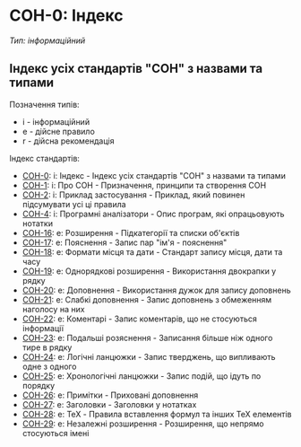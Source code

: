 # СОН-0: Індекс
*Тип: інформаційний*
## Індекс усіх стандартів "СОН" з назвами та типами
Позначення типів:
  - i - інформаційний
  - e - дійсне правило
  - r - дійсна рекомендація

Індекс стандартів:
  - [СОН-0](NFS-0.md): i: Індекс - Індекс усіх стандартів "СОН" з назвами та типами
  - [СОН-1](NFS-1.md): i: Про СОН - Призначення, принципи та створення СОН
  - [СОН-2](NFS-2.md): i: Приклад застосування - Приклад, який повинен підсумувати усі ці правила
  - [СОН-4](NFS-4.md): i: Програмні аналізатори - Опис програм, які опрацьовують нотатки
  - [СОН-16](NFS-16.md): e: Розширення - Підкатегорії та списки об'єктів
  - [СОН-17](NFS-17.md): e: Пояснення - Запис пар "ім'я - пояснення"
  - [СОН-18](NFS-18.md): e: Формати місця та дати - Стандарт запису місця, дати та часу
  - [СОН-19](NFS-19.md): e: Однорядкові розширення - Використання двокрапки у рядку
  - [СОН-20](NFS-20.md): e: Доповнення - Використання дужок для запису доповнень
  - [СОН-21](NFS-21.md): e: Слабкі доповнення - Запис доповнень з обмеженням наголосу на них
  - [СОН-22](NFS-22.md): e: Коментарі - Запис коментарів, що не стосуються інформації
  - [СОН-23](NFS-23.md): e: Подальші розяснення - Записання більше ніж одного тире в рядку
  - [СОН-24](NFS-24.md): e: Логічні ланцюжки - Запис тверджень, що випливають одне з одного
  - [СОН-25](NFS-25.md): e: Хронологічні ланцюжки - Запис подій, що ідуть по порядку
  - [СОН-26](NFS-26.md): e: Примітки - Приховані доповнення
  - [СОН-27](NFS-27.md): e: Заголовки - Заголовки у нотатках
  - [СОН-28](NFS-28.md): e: TeX - Правила вставлення формул та інших TeX елементів
  - [СОН-29](NFS-29.md): e: Незалежні розширення - Розширення, що непрямо стосуються імені
